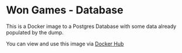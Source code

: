 # Won Games - Database

This is a Docker image to a Postgres Database with some data already populated by the dump. 

You can view and use this image via [Docker Hub](https://hub.docker.com/repository/docker/mckatoo/database)